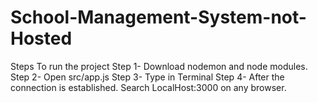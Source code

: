 # School-Management-System-not-Hosted
Steps To run the project
Step 1- Download nodemon and node modules.
Step 2- Open src/app.js 
Step 3- Type <npm run dev> in Terminal
Step 4- After the connection is established. Search LocalHost:3000 on any browser.
 

